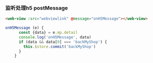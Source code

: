 ### 监听处理h5 postMessage


```html
<web-view :src="webviewlink" @message="onH5Message"></web-view>
```

```js
onH5Message (e) {
      const {data} = e.mp.detail
      console.log('onH5Message', data)
      if (data && data[0] === 'backMyShop') {
        this.$store.commit('backMyShop')
      }
    }
```